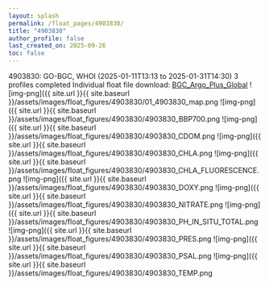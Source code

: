```yaml
---
layout: splash
permalink: /float_pages/4903830/
title: "4903830"
author_profile: false
last_created_on: 2025-09-26
toc: false
---
```

 
4903830: GO-BGC, WHOI (2025-01-11T13:13 to 2025-01-31T14:30)
3 profiles completed
Individual float file download: [BGC_Argo_Plus_Global](https://ftp.soest.hawaii.edu/bgc_argo_plus/Individual_Floats/outliers_removed/4903830_Sprof_processed.nc)
![img-png]({{ site.url }}{{ site.baseurl }}/assets/images/float_figures/4903830/01_4903830_map.png
![img-png]({{ site.url }}{{ site.baseurl }}/assets/images/float_figures/4903830/4903830_BBP700.png
![img-png]({{ site.url }}{{ site.baseurl }}/assets/images/float_figures/4903830/4903830_CDOM.png
![img-png]({{ site.url }}{{ site.baseurl }}/assets/images/float_figures/4903830/4903830_CHLA.png
![img-png]({{ site.url }}{{ site.baseurl }}/assets/images/float_figures/4903830/4903830_CHLA_FLUORESCENCE.png
![img-png]({{ site.url }}{{ site.baseurl }}/assets/images/float_figures/4903830/4903830_DOXY.png
![img-png]({{ site.url }}{{ site.baseurl }}/assets/images/float_figures/4903830/4903830_NITRATE.png
![img-png]({{ site.url }}{{ site.baseurl }}/assets/images/float_figures/4903830/4903830_PH_IN_SITU_TOTAL.png
![img-png]({{ site.url }}{{ site.baseurl }}/assets/images/float_figures/4903830/4903830_PRES.png
![img-png]({{ site.url }}{{ site.baseurl }}/assets/images/float_figures/4903830/4903830_PSAL.png
![img-png]({{ site.url }}{{ site.baseurl }}/assets/images/float_figures/4903830/4903830_TEMP.png
